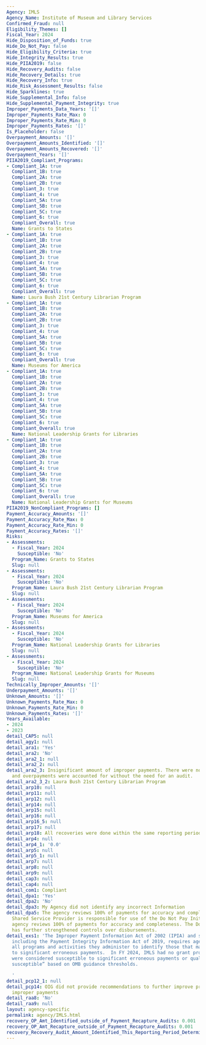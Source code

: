 ```yaml
---
Agency: IMLS
Agency_Name: Institute of Museum and Library Services
Confirmed_Fraud: null
Eligibility_Themes: []
Fiscal_Year: 2024
Hide_Disposition_of_Funds: true
Hide_Do_Not_Pay: false
Hide_Eligibility_Criteria: true
Hide_Integrity_Results: true
Hide_PIIA2019: false
Hide_Recovery_Audits: false
Hide_Recovery_Details: true
Hide_Recovery_Info: true
Hide_Risk_Assessment_Results: false
Hide_Sparklines: true
Hide_Supplemental_Info: false
Hide_Supplemental_Payment_Integrity: true
Improper_Payments_Data_Years: '[]'
Improper_Payments_Rate_Max: 0
Improper_Payments_Rate_Min: 0
Improper_Payments_Rates: '[]'
Is_Placeholder: false
Overpayment_Amounts: '[]'
Overpayment_Amounts_Identified: '[]'
Overpayment_Amounts_Recovered: '[]'
Overpayment_Years: '[]'
PIIA2019_Compliant_Programs:
- Compliant_1A: true
  Compliant_1B: true
  Compliant_2A: true
  Compliant_2B: true
  Compliant_3: true
  Compliant_4: true
  Compliant_5A: true
  Compliant_5B: true
  Compliant_5C: true
  Compliant_6: true
  Compliant_Overall: true
  Name: Grants to States
- Compliant_1A: true
  Compliant_1B: true
  Compliant_2A: true
  Compliant_2B: true
  Compliant_3: true
  Compliant_4: true
  Compliant_5A: true
  Compliant_5B: true
  Compliant_5C: true
  Compliant_6: true
  Compliant_Overall: true
  Name: Laura Bush 21st Century Librarian Program
- Compliant_1A: true
  Compliant_1B: true
  Compliant_2A: true
  Compliant_2B: true
  Compliant_3: true
  Compliant_4: true
  Compliant_5A: true
  Compliant_5B: true
  Compliant_5C: true
  Compliant_6: true
  Compliant_Overall: true
  Name: Museums for America
- Compliant_1A: true
  Compliant_1B: true
  Compliant_2A: true
  Compliant_2B: true
  Compliant_3: true
  Compliant_4: true
  Compliant_5A: true
  Compliant_5B: true
  Compliant_5C: true
  Compliant_6: true
  Compliant_Overall: true
  Name: National Leadership Grants for Libraries
- Compliant_1A: true
  Compliant_1B: true
  Compliant_2A: true
  Compliant_2B: true
  Compliant_3: true
  Compliant_4: true
  Compliant_5A: true
  Compliant_5B: true
  Compliant_5C: true
  Compliant_6: true
  Compliant_Overall: true
  Name: National Leadership Grants for Museums
PIIA2019_NonCompliant_Programs: []
Payment_Accuracy_Amounts: '[]'
Payment_Accuracy_Rate_Max: 0
Payment_Accuracy_Rate_Min: 0
Payment_Accuracy_Rates: '[]'
Risks:
- Assessments:
  - Fiscal_Year: 2024
    Susceptible: 'No'
  Program_Name: Grants to States
  Slug: null
- Assessments:
  - Fiscal_Year: 2024
    Susceptible: 'No'
  Program_Name: Laura Bush 21st Century Librarian Program
  Slug: null
- Assessments:
  - Fiscal_Year: 2024
    Susceptible: 'No'
  Program_Name: Museums for America
  Slug: null
- Assessments:
  - Fiscal_Year: 2024
    Susceptible: 'No'
  Program_Name: National Leadership Grants for Libraries
  Slug: null
- Assessments:
  - Fiscal_Year: 2024
    Susceptible: 'No'
  Program_Name: National Leadership Grants for Museums
  Slug: null
Technically_Improper_Amounts: '[]'
Underpayment_Amounts: '[]'
Unknown_Amounts: '[]'
Unknown_Payments_Rate_Max: 0
Unknown_Payments_Rate_Min: 0
Unknown_Payments_Rates: '[]'
Years_Available:
- 2024
- 2023
detail_CAP5: null
detail_agy1: null
detail_ara1: 'Yes'
detail_ara2: 'No'
detail_ara2_1: null
detail_ara2_2: null
detail_ara2_3: Insignificant amount of improper payments. There were no underpayments
  and overpayments were accounted for without the need for an audit.
detail_ara2_3_2: Laura Bush 21st Century Librarian Program
detail_arp10: null
detail_arp11: null
detail_arp12: null
detail_arp14: null
detail_arp15: null
detail_arp16: null
detail_arp16_5: null
detail_arp17: null
detail_arp18: All recoveries were done within the same reporting period.
detail_arp4: null
detail_arp4_1: '0.0'
detail_arp5: null
detail_arp5_1: null
detail_arp7: null
detail_arp8: null
detail_arp9: null
detail_cap3: null
detail_cap4: null
detail_com1: Compliant
detail_dpa1: 'Yes'
detail_dpa2: 'No'
detail_dpa3: My Agency did not identify any incorrect Information
detail_dpa5: The agency reviews 100% of payments for accuracy and completeness. Our
  Shared Service Provider is responsible for use of the Do Not Pay Initiative. The
  agency reviews 100% of payments for accuracy and completeness. The Do Not Pay Initiative
  has further strengthened controls over disbursements.
detail_exs1: 'The Improper Payment Information Act of 2002 (IPIA) and subsequent amendments
  including the Payment Integrity Information Act of 2019, requires agencies to review
  all programs and activities they administer to identify those that may be susceptible
  to significant erroneous payments.  In FY 2024, IMLS had no grant programs that
  were considered susceptible to significant erroneous payments or qualify as “risk
  susceptible” based on OMB guidance thresholds.

  '
detail_pcp12_1: null
detail_pcp14: OIG did not provide recommendations to further improve prevention of
  improper payments
detail_raa8: 'No'
detail_raa9: null
layout: agency-specific
permalink: agency/IMLS.html
recovery_OP_Amt_Identified_outside_of_Payment_Recapture_Audits: 0.001
recovery_OP_Amt_Recapture_outside_of_Payment_Recapture_Audits: 0.001
recovery_Recovery_Audit_Amount_Identified_This_Reporting_Period_Determined_Not_Collectable_Rate: 0.0
---
```

